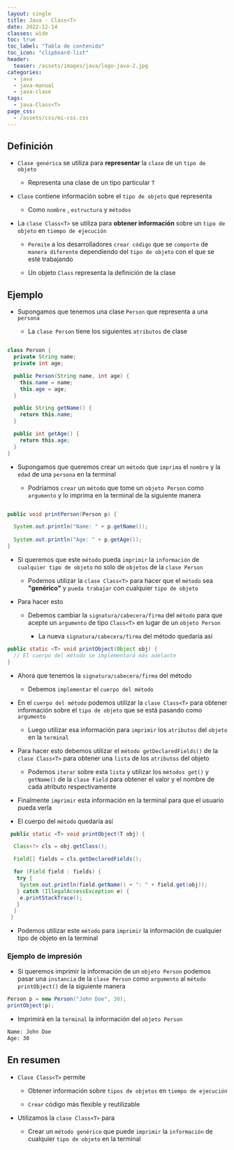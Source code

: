 ```yaml
---
layout: single
title: Java - Class<T>
date: 2022-12-14
classes: wide
toc: true
toc_label: "Tabla de contenido"
toc_icon: "clipboard-list"
header:
  teaser: /assets/images/java/logo-java-2.jpg
categories:
  - java
  - java-manual
  - java-clase
tags:
  - java-Class<T>
page_css: 
  - /assets/css/mi-css.css
---
```


## Definición

* ``Clase genérica`` se utiliza para **representar** la ``clase`` de un ``tipo de objeto``

  * Representa una clase de un tipo particular ``T``

* ``Clase`` contiene información sobre el ``tipo de objeto`` que representa

  * Como ``nombre`` , ``estructura`` y ``métodos``

* La ``clase Class<T>`` se utiliza para **obtener información** sobre un ``tipo de objeto`` en ``tiempo de ejecución``

  * ``Permite`` a los desarrolladores ``crear código`` que se ``comporte`` de ``manera diferente`` dependiendo del ``tipo de objeto`` con el que se esté trabajando

  * Un objeto ``Class`` representa la definición de la clase

## Ejemplo

* Supongamos que tenemos una clase ``Person`` que representa a una ``persona``

  * La ``clase Person`` tiene los siguientes ``atributos`` de clase

```java

class Person {
  private String name;
  private int age;

  public Person(String name, int age) {
    this.name = name;
    this.age = age;
  }

  public String getName() {
    return this.name;
  }

  public int getAge() {
    return this.age;
  }
}
```

* Supongamos que queremos crear un ``método`` que ``imprima`` el ``nombre`` y la ``edad`` de una ``persona`` en la terminal

  * Podríamos ``crear`` un ``método`` que tome un ``objeto Person`` como ``argumento`` y lo imprima en la terminal de la siguiente manera

```java

public void printPerson(Person p) {

  System.out.println("Name: " + p.getName());
  
  System.out.println("Age: " + p.getAge());
}
```

* Si queremos que este ``método`` pueda ``imprimir`` la ``información`` de ``cualquier tipo de objeto`` no solo de ``objetos`` de la ``clase Person``

  * Podemos utilizar la ``clase Class<T>`` para hacer que el ``método`` sea **"genérico"** y ``pueda trabajar`` con cualquier ``tipo de objeto``

* Para hacer esto

  * Debemos cambiar la ``signatura/cabecera/firma`` del ``método`` para que acepte un ``argumento`` de tipo ``Class<T>`` en lugar de un ``objeto Person``
  
    * La nueva ``signatura/cabecera/firma`` del método quedaría así

```java
public static <T> void printObject(Object obj) {
  // El cuerpo del método se implementará más adelante
}
```

* Ahora que tenemos la ``signatura/cabecera/firma`` del método

  * Debemos ``implementar`` el ``cuerpo del método``

* En el ``cuerpo del método`` podemos utilizar la ``clase Class<T>`` para obtener información sobre el ``tipo de objeto`` que se está pasando como ``argumento``

  * Luego utilizar esa información para ``imprimir`` los ``atributos`` del ``objeto`` en la ``terminal``

* Para hacer esto debemos utilizar el ``método getDeclaredFields()`` de la ``clase Class<T>`` para obtener una ``lista`` de los ``atributos`` del objeto

  * Podemos ``iterar`` sobre esta ``lista`` y utilizar los ``métodos get()`` y ``getName()`` de la ``clase Field`` para obtener el valor y el nombre de cada atributo respectivamente

* Finalmente ``imprimir`` esta información en la terminal para que el usuario pueda verla

* El cuerpo del ``método`` quedaría así

```java
 public static <T> void printObject(T obj) {

  Class<?> cls = obj.getClass();

  Field[] fields = cls.getDeclaredFields();

  for (Field field : fields) {
   try {
    System.out.println(field.getName() + ": " + field.get(obj));
   } catch (IllegalAccessException e) {
    e.printStackTrace();
   }
  }
 }
```

* Podemos utilizar este ``método`` para ``imprimir`` la información de cualquier tipo de objeto en la terminal

### Ejemplo de impresión

* Si queremos imprimir la información de un ``objeto Person`` podemos pasar una ``instancia`` de la ``clase Person`` como ``argumento`` al ``método printObject()`` de la siguiente manera

```java
Person p = new Person("John Doe", 30);
printObject(p);
```

* Imprimirá en la ``terminal`` la información del ``objeto Person``

```cmd
Name: John Doe
Age: 30
```

## En resumen

* ``Clase Class<T>`` permite

  * Obtener información sobre ``tipos de objetos`` en ``tiempo de ejecución``
  
  * ``Crear`` código más flexible y reutilizable

* Utilizamos la ``clase Class<T>`` para

  * Crear un ``método genérico`` que puede ``imprimir`` la ``información`` de cualquier ``tipo de objeto`` en la terminal
